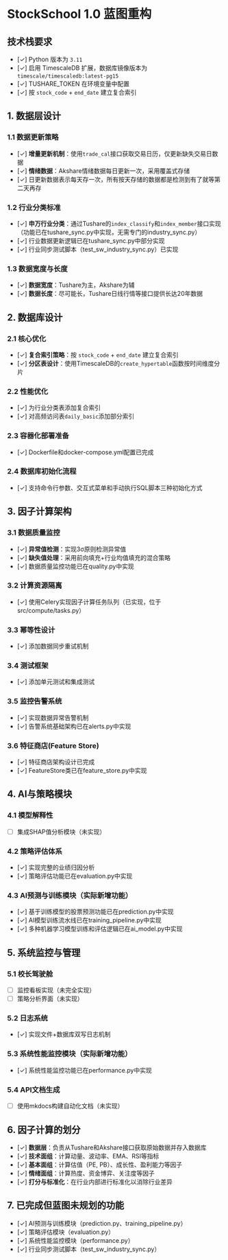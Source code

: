 # StockSchool 1.0 蓝图重构

## 技术栈要求
- [✓] Python 版本为 `3.11`
- [✓] 启用 TimescaleDB 扩展，数据库镜像版本为 `timescale/timescaledb:latest-pg15`
- [✓] TUSHARE_TOKEN 在环境变量中配置
- [✓] 按 `stock_code` + `end_date` 建立复合索引

## 1. 数据层设计

### 1.1 数据更新策略
- [✓] **增量更新机制**：使用`trade_cal`接口获取交易日历，仅更新缺失交易日数据
- [✓] **情绪数据**：Akshare情绪数据每日更新一次，采用覆盖式存储
- [✓] 日更新数据表示每天存一次，所有按天存储的数据都是检测到有了就等第二天再存

### 1.2 行业分类标准
- [✓] **申万行业分类**：通过Tushare的`index_classify`和`index_member`接口实现（功能已在tushare_sync.py中实现，无需专门的industry_sync.py）
- [✓] 行业数据更新逻辑已在tushare_sync.py中部分实现
- [✓] 行业同步测试脚本（test_sw_industry_sync.py）已实现

### 1.3 数据宽度与长度
- [✓] **数据宽度**：Tushare为主，Akshare为辅
- [✓] **数据长度**：尽可能长，Tushare日线行情等接口提供长达20年数据

## 2. 数据库设计

### 2.1 核心优化
- [✓] **复合索引策略**：按 `stock_code` + `end_date` 建立复合索引
- [✓] **分区表设计**：使用TimescaleDB的`create_hypertable`函数按时间维度分片

### 2.2 性能优化
- [✓] 为行业分类表添加复合索引
- [✓] 对高频访问表`daily_basic`添加部分索引

### 2.3 容器化部署准备
- [✓] Dockerfile和docker-compose.yml配置已完成

### 2.4 数据库初始化流程
- [✓] 支持命令行参数、交互式菜单和手动执行SQL脚本三种初始化方式

## 3. 因子计算架构

### 3.1 数据质量监控
- [✓] **异常值检测**：实现3σ原则检测异常值
- [✓] **缺失值处理**：采用前向填充+行业均值填充的混合策略
- [✓] 数据质量监控功能已在quality.py中实现

### 3.2 计算资源隔离
- [✓] 使用Celery实现因子计算任务队列（已实现，位于src/compute/tasks.py）

### 3.3 幂等性设计
- [✓] 添加数据同步重试机制

### 3.4 测试框架
- [✓] 添加单元测试和集成测试

### 3.5 监控告警系统
- [✓] 实现数据异常告警机制
- [✓] 告警系统基础架构已在alerts.py中实现

### 3.6 特征商店(Feature Store)
- [✓] 特征商店架构设计已完成
- [✓] FeatureStore类已在feature_store.py中实现

## 4. AI与策略模块

### 4.1 模型解释性
- [ ] 集成SHAP值分析模块（未实现）

### 4.2 策略评估体系
- [✓] 实现完整的业绩归因分析
- [✓] 策略评估功能已在evaluation.py中实现

### 4.3 AI预测与训练模块（实际新增功能）
- [✓] 基于训练模型的股票预测功能已在prediction.py中实现
- [✓] AI模型训练流水线已在training_pipeline.py中实现
- [✓] 多种机器学习模型训练和评估逻辑已在ai_model.py中实现

## 5. 系统监控与管理

### 5.1 校长驾驶舱
- [ ] 监控看板实现（未完全实现）
- [ ] 策略分析界面（未实现）

### 5.2 日志系统
- [✓] 实现文件+数据库双写日志机制

### 5.3 系统性能监控模块（实际新增功能）
- [✓] 系统性能监控功能已在performance.py中实现

### 5.4 API文档生成
- [ ] 使用mkdocs构建自动化文档（未实现）

## 6. 因子计算的划分
- [✓] **数据层**：负责从Tushare和Akshare接口获取原始数据并存入数据库
- [✓] **技术面组**：计算动量、波动率、EMA、RSI等指标
- [✓] **基本面组**：计算估值（PE, PB）、成长性、盈利能力等因子
- [✓] **情绪面组**：计算热度、资金博弈、关注度等因子
- [✓] **打分与标准化**：在行业内部进行标准化以消除行业差异

## 7. 已完成但蓝图未规划的功能
- [✓] AI预测与训练模块（prediction.py、training_pipeline.py）
- [✓] 策略评估模块（evaluation.py）
- [✓] 系统性能监控模块（performance.py）
- [✓] 行业同步测试脚本（test_sw_industry_sync.py）